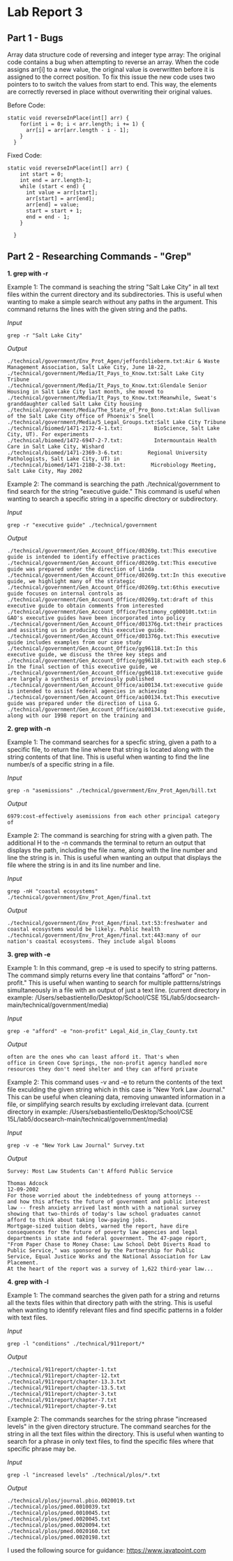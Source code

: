 # Lab Report 3

## Part 1 - Bugs 
Array data structure code of reversing and integer type array: 
The original code contains a bug when attempting to reverse an array. When the code assigns arr[i] to a new value, the original value is overwritten before it is assigned to the correct position. To fix this issue the new code uses two pointers to to switch the values from start to end. This way, the elements are correctly reversed in place without overwriting their original values. 

Before Code: 
```
static void reverseInPlace(int[] arr) {
    for(int i = 0; i < arr.length; i += 1) {
      arr[i] = arr[arr.length - i - 1];
    }
  }
```
Fixed Code: 
```
static void reverseInPlace(int[] arr) {
    int start = 0;
    int end = arr.length-1; 
    while (start < end) {
      int value = arr[start]; 
      arr[start] = arr[end];
      arr[end] = value; 
      start = start + 1; 
      end = end - 1; 
    }

  }
```

## Part 2 - Researching Commands - "Grep"

__1. grep with -r__

Example 1: The command is seaching the string "Salt Lake City" in all text files within the current directory and its subdirectories. This is useful when wanting to make a simple search without any paths in the argument. This command returns the lines with the given string and the paths. 

*Input* 
```
grep -r "Salt Lake City"
```

*Output*
```
./technical/government/Env_Prot_Agen/jeffordslieberm.txt:Air & Waste Management Association, Salt Lake City, June 18-22,
./technical/government/Media/It_Pays_to_Know.txt:Salt Lake City Tribune
./technical/government/Media/It_Pays_to_Know.txt:Glendale Senior Housing in Salt Lake City last month, she moved to
./technical/government/Media/It_Pays_to_Know.txt:Meanwhile, Sweat's granddaughter called Salt Lake City housing
./technical/government/Media/The_State_of_Pro_Bono.txt:Alan Sullivan of the Salt Lake City office of Phoenix's Snell
./technical/government/Media/5_Legal_Groups.txt:Salt Lake City Tribune
./technical/biomed/1471-2172-4-1.txt:          BioScience, Salt Lake City, UT). For experiments
./technical/biomed/1472-6947-2-7.txt:          Intermountain Health Care in Salt Lake City, Wishard
./technical/biomed/1471-2369-3-6.txt:        Regional University Pathologists, Salt Lake City, UT) in
./technical/biomed/1471-2180-2-38.txt:        Microbiology Meeting, Salt Lake City, May 2002
```

Example 2: The command is searching the path ./technical/government to find search for the string "executive guide." This command is useful when wanting to search a specific string in a specific directory or subdirectory. 

*Input*
```
grep -r "executive guide" ./technical/government
```

*Output*
```
./technical/government/Gen_Account_Office/d0269g.txt:This executive guide is intended to identify effective practices
./technical/government/Gen_Account_Office/d0269g.txt:This executive guide was prepared under the direction of Linda
./technical/government/Gen_Account_Office/d0269g.txt:In this executive guide, we highlight many of the strategic
./technical/government/Gen_Account_Office/d0269g.txt:6this executive guide focuses on internal controls as
./technical/government/Gen_Account_Office/d0269g.txt:draft of this executive guide to obtain comments from interested
./technical/government/Gen_Account_Office/Testimony_cg00010t.txt:in GAO's executive guides have been incorporated into policy
./technical/government/Gen_Account_Office/d01376g.txt:their practices and assisting us in producing this executive guide.
./technical/government/Gen_Account_Office/d01376g.txt:This executive guide includes examples from our case study
./technical/government/Gen_Account_Office/gg96118.txt:In this executive guide, we discuss the three key steps and
./technical/government/Gen_Account_Office/gg96118.txt:with each step.6 In the final section of this executive guide, we
./technical/government/Gen_Account_Office/gg96118.txt:executive guide are largely a synthesis of previously published
./technical/government/Gen_Account_Office/ai00134.txt:executive guide is intended to assist federal agencies in achieving
./technical/government/Gen_Account_Office/ai00134.txt:This executive guide was prepared under the direction of Lisa G.
./technical/government/Gen_Account_Office/ai00134.txt:executive guide, along with our 1998 report on the training and
```

__2. grep with -n__

Example 1: The command searches for a specfic string, given a path to a specific file, to return the line where that string is located along with the string contents of that line. This is useful when wanting to find the line number/s of a specific string in a file. 

*Input*
```
grep -n "asemissions" ./technical/government/Env_Prot_Agen/bill.txt
```

*Output*
```
6979:cost-effectively asemissions from each other principal category of
```

Example 2: The command is searching for string with a given path. The additional H to the -n commands the terminal to return an output that displays the path, including the file name, along with the line number and line the string is in. This is useful when wanting an output that displays the file where the string is in and its line number and line.  

*Input*
```
grep -nH "coastal ecosystems" ./technical/government/Env_Prot_Agen/final.txt
```

*Output*
```
./technical/government/Env_Prot_Agen/final.txt:53:freshwater and coastal ecosystems would be likely. Public health
./technical/government/Env_Prot_Agen/final.txt:443:many of our nation's coastal ecosystems. They include algal blooms
```

__3. grep with -e__

Example 1: In this command, grep -e is used to specify to string patterns. The command simply returns every line  that contains "afford" or "non-profit." This is useful when wanting to search for multiple pattterns/strings simultaneously in a file with an output of just a text line. (current directory in example: /Users/sebastientello/Desktop/School/CSE 15L/lab5/docsearch-main/technical/government/media)

*Input*
```
grep -e "afford" -e "non-profit" Legal_Aid_in_Clay_County.txt
```

*Output*
```
often are the ones who can least afford it. That's when
office in Green Cove Springs, the non-profit agency handled more
resources they don't need shelter and they can afford private
```


Example 2: This command uses -v and -e to return the contents of the text file exculding the given string which in this case is "New York Law Journal." This can be useful when cleaning data, removing unwanted information in a file, or simplifying search results by excluding irrelevant data. (current directory in example: /Users/sebastientello/Desktop/School/CSE 15L/lab5/docsearch-main/technical/government/media)

*Input*
```
grep -v -e "New York Law Journal" Survey.txt
```

*Output*
```
Survey: Most Law Students Can't Afford Public Service

Thomas Adcock
12-09-2002
For those worried about the indebtedness of young attorneys --
and how this affects the future of government and public interest
law -- fresh anxiety arrived last month with a national survey
showing that two-thirds of today's law school graduates cannot
afford to think about taking low-paying jobs.
Mortgage-sized tuition debts, warned the report, have dire
consequences for the future of poverty law agencies and legal
departments in state and federal government. The 47-page report,
"From Paper Chase to Money Chase: Law School Debt Diverts Road to
Public Service," was sponsored by the Partnership for Public
Service, Equal Justice Works and the National Association for Law
Placement.
At the heart of the report was a survey of 1,622 third-year law...
```
 
__4. grep with -l__

Example 1: The command searches the given path for a string and returns all the texts files within that directory path with the string. This is useful when wanting to identify relevant files and find specific patterns in a folder with text files. 

*Input*
```
grep -l "conditions" ./technical/911report/*
```

*Output*
```
./technical/911report/chapter-1.txt
./technical/911report/chapter-12.txt
./technical/911report/chapter-13.3.txt
./technical/911report/chapter-13.5.txt
./technical/911report/chapter-3.txt
./technical/911report/chapter-7.txt
./technical/911report/chapter-9.txt
```

Example 2: The commands searches for the string phrase "increased levels" in the given directory structure. The command searches for the string in all the text files within the directory. This is useful when wanting to search for a phrase in only text files, to find the specific files where that specific phrase may be.    

*Input*
```
grep -l "increased levels" ./technical/plos/*.txt
```

*Output*
```
./technical/plos/journal.pbio.0020019.txt
./technical/plos/pmed.0010039.txt
./technical/plos/pmed.0010045.txt
./technical/plos/pmed.0020045.txt
./technical/plos/pmed.0020094.txt
./technical/plos/pmed.0020160.txt
./technical/plos/pmed.0020198.txt
```

I used the following source for guidance: https://www.javatpoint.com

